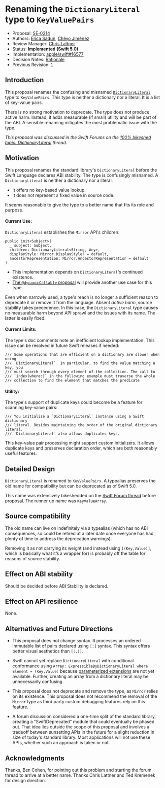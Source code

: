 # Renaming the `DictionaryLiteral` type to `KeyValuePairs`

* Proposal: [SE-0214](0214-DictionaryLiteral.md)
* Authors: [Erica Sadun](https://github.com/erica), [Chéyo Jiménez](https://github.com/masters3d)
* Review Manager: [Chris Lattner](https://github.com/lattner)
* Status: **Implemented (Swift 5.0)**
* Implementation: [apple/swift#16577](https://github.com/apple/swift/pull/16577)
* Decision Notes: [Rationale](https://forums.swift.org/t/accepted-with-revision-se-0214-renaming-the-dictionaryliteral-type-to-keyvaluepairs/13661)
* Previous Revision: [1](https://github.com/swiftlang/swift-evolution/blob/12315c44dd6b36fec924f4f6c30f48d8784ae4cc/proposals/0214-DictionaryLiteral.md)

## Introduction

This proposal renames the confusing and misnamed [`DictionaryLiteral`](https://github.com/apple/swift/blob/c25188bafd1c775d4ceecc4a795f614f00451bf9/stdlib/public/core/Mirror.swift#L646) type to `KeyValuePairs`. This type is neither a dictionary nor a literal. It is a list of key-value pairs.

There is no strong motivation to deprecate. The type does not produce active harm. Instead, it adds measurable (if small) utility and will be part of the ABI. A sensible renaming mitigates the most problematic issue with the type.

*This proposal was discussed in the Swift Forums on the [100% bikeshed topic: DictionaryLiteral](https://forums.swift.org/t/100-bikeshed-topic-dictionaryliteral/7385) thread.*

## Motivation

This proposal renames the standard library's `DictionaryLiteral` before the Swift Language declares ABI stability. The type is confusingly misnamed. A `DictionaryLiteral` is neither a dictionary nor a literal. 

* It offers no key-based value lookup.
* It does not represent a fixed value in source code.

It seems reasonable to give the type to a better name that fits its role and purpose.

#### Current Use:

`DictionaryLiteral` establishes the `Mirror` API's children:

```
public init<Subject>(
  _ subject: Subject, 
  children: DictionaryLiteral<String, Any>, 
  displayStyle: Mirror.DisplayStyle? = default, 
  ancestorRepresentation: Mirror.AncestorRepresentation = default
)
```

* This implementation depends on `DictionaryLiteral`'s continued existence. 
* [The `@dynamicCallable` proposal](https://github.com/swiftlang/swift-evolution/blob/master/proposals/0216-dynamic-callable.md) will provide another use case for this type.

Even when narrowly used, a type's reach is no longer a sufficient reason to deprecate it or remove it from the language. Absent *active harm*, source stability takes precedence. In this case, the `DictionaryLiteral` type causes no measurable harm beyond API sprawl and the issues with its name. The latter is easily fixed.

#### Current Limits:

The type's doc comments note an inefficient lookup implementation. This issue can be resolved in future Swift releases if needed:

```
/// Some operations that are efficient on a dictionary are slower when using
/// `DictionaryLiteral`. In particular, to find the value matching a key, you
/// must search through every element of the collection. The call to
/// `index(where:)` in the following example must traverse the whole
/// collection to find the element that matches the predicate
```

#### Utility:

The type's support of duplicate keys could become be a feature for scanning key-value pairs:

```
/// You initialize a `DictionaryLiteral` instance using a Swift dictionary
/// literal. Besides maintaining the order of the original dictionary literal,
/// `DictionaryLiteral` also allows duplicates keys.
```

This key-value pair processing might support custom initializers. It allows duplicate keys and preserves declaration order, which are both reasonably useful features.

## Detailed Design

`DictionaryLiteral` is renamed to `KeyValuePairs`. A typealias preserves the old name for compatibility but can be deprecated as of Swift 5.0.

This name was extensively bikeshedded on the [Swift Forum thread](https://forums.swift.org/t/100-bikeshed-topic-dictionaryliteral/7385) before proposal. The runner up name was `KeyValueArray`.

## Source compatibility

The old name can live on indefinitely via a typealias (which has no ABI consequences, so could be retired at a later date once everyone has had plenty of time to address the deprecation warnings). 

Removing it as not carrying its weight (and instead using `[(Key,Value)]`, which is basically what it’s a wrapper for) is probably off the table for reasons of source stability.

## Effect on ABI stability

Should be decided before ABI Stability is declared.

## Effect on API resilience

None.

## Alternatives and Future Directions

* This proposal does not change syntax.  It processes an ordered immutable list of pairs declared using `[:]` syntax. This syntax offers better visual aesthetics than `[(,)]`.

* Swift cannot yet replace `DictionaryLiteral` with conditional conformance using `Array: ExpressibleByDictionaryLiteral where Element = (Key,Value)` because [parameterized extensions](https://github.com/apple/swift/blob/master/docs/GenericsManifesto.md#parameterized-extensions) are not yet available. Further, creating an array from a dictionary literal may be unnecessarily confusing.

* This proposal does not deprecate and remove the type, as `Mirror` relies on its existence. This proposal does not recommend the removal of the `Mirror` type as third party custom debugging features rely on this feature.

* A forum discussion considered a one-time split of the standard library, creating a "SwiftDeprecated" module that could eventually be phased out. That idea lies outside the scope of this proposal and involves a tradeoff between sunsetting APIs in the future for a slight reduction in size of today's standard library. Most applications will not use these APIs, whether such an approach is taken or not.

## Acknowledgments

Thanks, Ben Cohen, for pointing out this problem and starting the forum thread to arrive at a better name. Thanks Chris Lattner and Ted Kremenek for design direction. 
